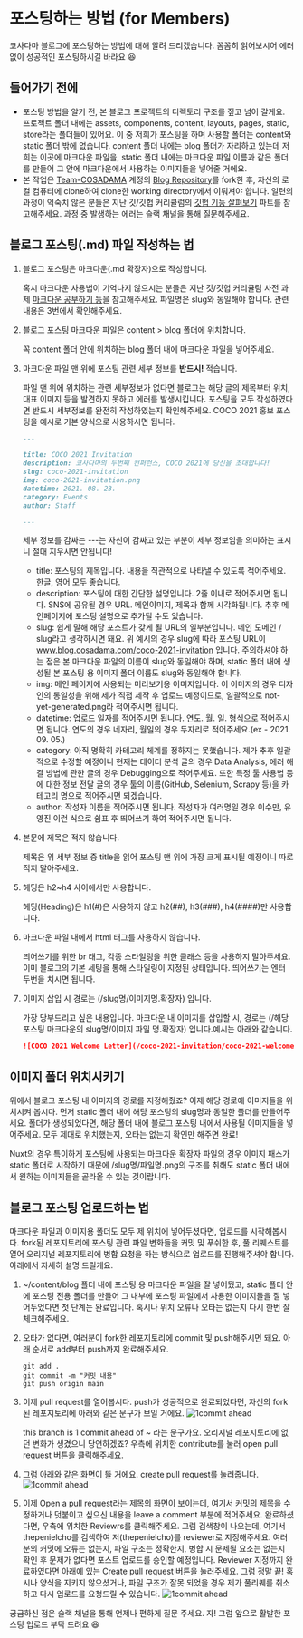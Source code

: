 # 포스팅하는 방법 (for Members)

코사다마 블로그에 포스팅하는 방법에 대해 알려 드리겠습니다.
꼼꼼히 읽어보시어 에러 없이 성공적인 포스팅하시길 바라요 😆

## 들어가기 전에
- 포스팅 방법을 알기 전, 본 블로그 프로젝트의 디렉토리 구조를 짚고 넘어 갈게요. 프로젝트 폴더 내에는 assets, components, content, layouts, pages, static, store라는 폴더들이 있어요. 이 중 저희가 포스팅을 하며 사용할 폴더는 content와 static 폴더 밖에 없습니다. content 폴더 내에는 blog 폴더가 자리하고 있는데 저희는 이곳에 마크다운 파일을, static 폴더 내에는 마크다운 파일 이름과 같은 폴더를 만들어 그 안에 마크다운에서 사용하는 이미지들을 넣어줄 거에요.
- 본 작업은 [Team-COSADAMA](https://github.com/Team-COSADAMA) 계정의 [Blog Repository](https://github.com/Team-COSADAMA/Blog)를 fork한 후, 자신의 로컬 컴퓨터에 clone하여 clone한 working directory에서 이뤄져야 합니다. 일련의 과정이 익숙치 않은 분들은 지난 깃/깃헙 커리큘럼의 [깃헙 기능 살펴보기](https://github.com/Team-COSADAMA/2021-Curriculum/blob/main/GitHub-Guides/github-must-know-features.md) 파트를 참고해주세요. 과정 중 발생하는 에러는 슬랙 채널을 통해 질문해주세요.

## 블로그 포스팅(.md) 파일 작성하는 법
1. 블로그 포스팅은 마크다운(.md 확장자)으로 작성합니다. 

    혹시 마크다운 사용법이 기억나지 않으시는 분들은 지난 깃/깃헙 커리큘럼 사전 과제 [마크다운 공부하기 등](https://cosadama.notion.site/b1f2d31abeae47e1ae3f49b28abfa897)을 참고해주세요. 파일명은 slug와 동일해야 합니다. 관련 내용은 3번에서 확인해주세요.

2. 블로그 포스팅 마크다운 파일은 content > blog 폴더에 위치합니다.

    꼭 content 폴더 안에 위치하는 blog 폴더 내에 마크다운 파일을 넣어주세요.

3. 마크다운 파일 맨 위에 포스팅 관련 세부 정보를 **반드시!** 적습니다.

    파일 맨 위에 위치하는 관련 세부정보가 없다면 블로그는 해당 글의 제목부터 위치, 대표 이미지 등을 발견하지 못하고 에러를 발생시킵니다. 포스팅을 모두 작성하였다면 반드시 세부정보를 완전히 작성하였는지 확인해주세요. COCO 2021 홍보 포스팅을 예시로 기본 양식으로 사용하시면 됩니다.
    ```markdown
    ---

    title: COCO 2021 Invitation
    description: 코사다마의 두번째 컨퍼런스, COCO 2021에 당신을 초대합니다!
    slug: coco-2021-invitation
    img: coco-2021-invitation.png
    datetime: 2021. 08. 23.
    category: Events
    author: Staff

    ---
    ```
    세부 정보를 감싸는 ---는 자신이 감싸고 있는 부분이 세부 정보임을 의미하는 표시니 절대 지우시면 안됩니다!
    - title: 포스팅의 제목입니다. 내용을 직관적으로 나타낼 수 있도록 적어주세요. 한글, 영어 모두 좋습니다.
    - description: 포스팅에 대한 간단한 설명입니다. 2줄 이내로 적어주시면 됩니다. SNS에 공유될 경우 URL. 메인이미지, 제목과 함께 시각화됩니다. 추후 메인페이지에 포스팅 설명으로 추가될 수도 있습니다.
    - slug: 쉽게 말해 해당 포스트가 갖게 될 URL의 일부분입니다. 메인 도메인 / slug라고 생각하시면 돼요. 위 예시의 경우 slug에 따라 포스팅 URL이 www.blog.cosadama.com/coco-2021-invitation 입니다. 주의하셔야 하는 점은 본 마크다운 파일의 이름이 slug와 동일해야 하며, static 폴더 내에 생성될 본 포스팅 용 이미지 폴더 이름도 slug와 동일해야 합니다.
    - img: 메인 페이지에 사용되는 미리보기용 이미지입니다. 이 이미지의 경우 디자인의 통일성을 위해 제가 직접 제작 후 업로드 예정이므로, 일괄적으로 not-yet-generated.png라 적어주시면 됩니다.
    - datetime: 업로드 일자를 적어주시면 됩니다. 연도. 월. 일. 형식으로 적어주시면 됩니다. 연도의 경우 네자리, 월일의 경우 두자리로 적어주세요.(ex - 2021. 09. 05.)
    - category: 아직 명확히 카테고리 체계를 정하지는 못했습니다. 제가 추후 일괄적으로 수정할 예정이니 현재는 데이터 분석 글의 경우 Data Analysis, 에러 해결 방법에 관한 글의 경우 Debugging으로 적어주세요. 또한 특정 툴 사용법 등에 대한 정보 전달 글의 경우 툴의 이름(GitHub, Selenium, Scrapy 등)을 카테고리 명으로 적어주시면 되겠습니다.
    - author: 작성자 이름을 적어주시면 됩니다. 작성자가 여러명일 경우 이수만, 유영진 이런 식으로 쉼표 후 띄어쓰기 하여 적어주시면 됩니다.


4. 본문에 제목은 적지 않습니다.

    제목은 위 세부 정보 중 title을 읽어 포스팅 맨 위에 가장 크게 표시될 예정이니 따로 적지 말아주세요.

5. 헤딩은 h2~h4 사이에서만 사용합니다.

    헤딩(Heading)은 h1(#)은 사용하지 않고 h2(##), h3(###), h4(####)만 사용합니다.

6. 마크다운 파일 내에서 html 태그를 사용하지 않습니다.

    띄어쓰기를 위한 br 태그, 각종 스타일링을 위한 클래스 등을 사용하지 말아주세요. 이미 블로그의 기본 세팅을 통해 스타일링이 지정된 상태입니다. 띄어쓰기는 엔터 두번을 치시면 됩니다.

7. 이미지 삽입 시 경로는 (/slug명/이미지명.확장자) 입니다.

    가장 당부드리고 싶은 내용입니다. 마크다운 내 이미지를 삽입할 시, 경로는 (/해당 포스팅 마크다운의 slug명/이미지 파일 명.확장자) 입니다.예시는 아래와 같습니다.
    ```markdown
    ![COCO 2021 Welcome Letter](/coco-2021-invitation/coco-2021-welcomeletter.png)
    ```

## 이미지 폴더 위치시키기
위에서 블로그 포스팅 내 이미지의 경로를 지정해줬죠? 이제 해당 경로에 이미지들을 위치시켜 봅시다. 먼저 static 폴더 내에 해당 포스팅의 slug명과 동일한 폴더를 만들어주세요. 폴더가 생성되었다면, 해당 폴더 내에 블로그 포스팅 내에서 사용될 이미지들을 넣어주세요. 모두 제대로 위치했는지, 오타는 없는지 확인만 해주면 완료! 

Nuxt의 경우 특이하게 포스팅에 사용되는 마크다운 확장자 파일의 경우 이미지 패스가 static 폴더로 시작하기 때문에 /slug명/파일명.png의 구조를 취해도 static 폴더 내에서 원하는 이미지들을 골라올 수 있는 것이랍니다.

## 블로그 포스팅 업로드하는 법
마크다운 파일과 이미지용 폴더도 모두 제 위치에 넣어두셨다면, 업로드를 시작해봅시다. fork된 레포지토리에 포스팅 관련 파일 변화들을 커밋 및 푸쉬한 후, 풀 리퀘스트를 열어 오리지널 레포지토리에 병합 요청을 하는 방식으로 업로드를 진행해주셔야 합니다. 아래에서 자세히 설명 드릴게요.

1. ~/content/blog 폴더 내에 포스팅 용 마크다운 파일을 잘 넣어뒀고, static 폴더 안에 포스팅 전용 폴더를 만들어 그 내부에 포스팅 파일에서 사용한 이미지들을 잘 넣어두었다면 첫 단계는 완료입니다. 혹시나 위치 오류나 오타는 없는지 다시 한번 잘 체크해주세요.

2. 오타가 없다면, 여러분이 fork한 레포지토리에 commit 및 push해주시면 돼요. 아래 순서로 add부터 push까지 완료해주세요.
    ```shell
    git add .
    git commit -m "커밋 내용"
    git push origin main
    ```

3. 이제 pull request를 열어봅시다. push가 성공적으로 완료되었다면, 자신의 fork된 레포지토리에 아래와 같은 문구가 보일 거에요.
![1commit ahead](./assets/resources/etc-imgs/howtopost1.png)

    this branch is 1 commit ahead of ~ 라는 문구가요. 오리지널 레포지토리에 없던 변화가 생겼으니 당연하겠죠? 우측에 위치한 contribute를 눌러 open pull request 버튼을 클릭해주세요.

4. 그럼 아래와 같은 화면이 뜰 거에요. create pull request를 눌러줍니다.
![1commit ahead](./assets/resources/etc-imgs/howtopost2.png)

5. 이제 Open a pull request라는 제목의 화면이 보이는데, 여기서 커밋의 제목을 수정하거나 덧붙이고 싶으신 내용을 leave a comment 부분에 적어주세요. 완료하셨다면, 우측에 위치한 Reviewrs를 클릭해주세요. 그럼 검색창이 나오는데, 여기서 thepenielcho를 검색하여 저(thepenielcho)를 reviewer로 지정해주세요. 여러분의 커밋에 오류는 없는지, 파일 구조는 정확한지, 병합 시 문제될 요소는 없는지 확인 후 문제가 없다면 포스트 업로드를 승인할 예정입니다. Reviewer 지정까지 완료하였다면 아래에 있는 Create pull request 버튼을 눌러주세요. 그럼 정말 끝! 혹시나 양식을 지키지 않으셨거나, 파일 구조가 잘못 되었을 경우 제가 풀리퀘를 취소하고 다시 업로드를 요청드릴 수 있습니다.
![1commit ahead](./assets/resources/etc-imgs/howtopost3.png)


궁금하신 점은 슬랙 채널을 통해 언제나 편하게 질문 주세요. 자! 그럼 앞으로 활발한 포스팅 업로드 부탁 드려요 😆